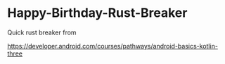 # Happy-Birthday-Rust-Breaker

Quick rust breaker from

https://developer.android.com/courses/pathways/android-basics-kotlin-three
